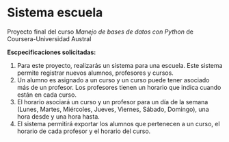 # Sistema escuela

Proyecto final del curso *Manejo de bases de datos con Python* de Coursera-Universidad Austral 

**Escpecificaciones solicitadas:**

1.  Para este proyecto, realizarás un sistema para una escuela. Este sistema permite registrar nuevos alumnos, profesores y cursos.
2.  Un alumno es asignado a un curso y un curso puede tener asociado más de un profesor. Los profesores tienen un horario que indica cuando están en cada curso.
3.  El horario asociará un curso y un profesor para un día de la semana (Lunes, Martes, Miércoles, Jueves, Viernes, Sábado, Domingo), una hora desde y una hora hasta.
4.  El sistema permitirá exportar los alumnos que pertenecen a un curso, el horario de cada profesor y el horario del curso.
